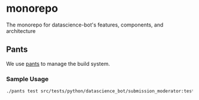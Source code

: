 # monorepo
The monorepo for datascience-bot's features, components, and architecture


## Pants

We use [pants](https://www.pantsbuild.org/) to manage the build system.

### Sample Usage

```sh
./pants test src/tests/python/datascience_bot/submission_moderator:tests
```
